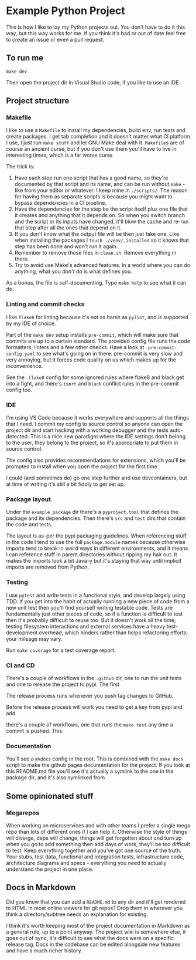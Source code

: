 # Example Python Project

This is how I like to lay my Python projects out. You don't have to do it
this way, but this way works for me. If you think it's bad or out of date
feel free to create an issue or even a pull request.

## To run me

    make dev

Then open the project dir in Visual Studio code, if you like to use an IDE.

## Project structure

### Makefile

I like to use a `Makefile` to install my dependencies, build env, run tests
and create packages. I get tab completion and it doesn't matter what CI
platform I use, I just run `make stuff` and let GNU Make deal with it.
`Makefile`s are of course an ancient curse, but if you don't use them you'll
have to live in interesting times, which is a far worse curse.

The trick is:

1. Have each step run one script that has a good name, so they're documented
   by that script and its name, and can be run without `make` - like from
   your editor or whatever. I keep mine in `./scripts/`. The reason for having
   them as separate scripts is because you might want to bypass dependencies
   in a CI pipeline.
2. Have the dependencies for the step be the script itself plus one file
   that it creates and anything that it depends on. So when you switch branch
   and the script or its inputs have changed, it'll blow the cache and re-run
   that step after all the ones that depend on it.
3. If you don't know what the output file will be then just fake one. Like
   when installing the packages I `touch ./venv/.installed` so it knows that
   step has been done and won't run it again.
4. Remember to remove those files in `clean.sh`. Remove everything in there.
5. Try to avoid use Make's advanced features. In a world where you can do
   anything, what you *don't* do is what defines you.

As a bonus, the file is self-documenting. Type `make help` to see what it can
do.

### Linting and commit checks

I like `flake8` for linting because it's not as harsh as `pylint`, and is
supported by my IDE of choice.

Part of the `make dev` setup installs `pre-commit`, which will make sure that
commits are up to a certain standard. The provided config file runs the code
formatters, linters and a few other checks. Have a look at
`.pre-commit-config.yaml` to see what's going on in there. pre-commit is very
slow and very annoying, but it forces code quality on us which makes up for the
inconvenience.

See the `.flake8` config for some ignored rules where flake8 and black get into
a fight, and there's `isort` and `black` conflict rules in the pre-commit
config too.

### IDE

I'm using VS Code because it works everywhere and supports all the things that
I need. I commit my config to source control so anyone can open the project dir
and start hacking with a working debugger and the tests auto-detected. This is
a nice new paradigm where the IDE settings don't belong to the user, they
belong to the project, so it's appropriate to put them in source control.

The config also provides recommendations for extensions, which you'll be
prompted to install when you open the project for the first time.

I could (and sometimes do) go one step further and use devcontainers, but at
time of writing it's still a bit fiddly to get set up.

### Package layout

Under the `example_package` dir there's a `pyproject.toml` that defines the
package and its dependencies. Then there's `src` and `test` dirs that contain
the code and tests.

The layout is as-per the pypi packaging guidelines. When referencing stuff in
the code I tend to use the full `package.module` names because otherwise imports
tend to break in weird ways in different environments, and it means I can
reference stuff in parent directories without ripping my hair out. It makes the
imports look a bit Java-y but it's staying that way until implicit imports are
removed from Python.

### Testing

I use `pytest` and write tests in a functional style, and develop largely using
TDD. If you get into the habit of actually running a new piece of code from a
new unit test then you'll find yourself writing testable code. Tests are
fundamentally just other pieces of code, so if a function is difficult to test
then it's probably difficult to reuse too. But it doesn't work all the time;
testing filesystem interactions and external services have a heavy
test-development overhead, which hinders rather than helps refactoring efforts;
your mileage may vary.

Run `make coverage` for a test coverage report.

### CI and CD

There's a couple of workflows in the `.github` dir, one to run the unit tests
and one to release the project to pypi. The first

The release process runs whenever you
push tag changes to GitHub.

Before the release process will work you
need to get a key from pypi and add

there's a couple of workflows, one that runs the
`make test` any time a commit is pushed. This

### Documentation

You'll see a `mkdocs` config in the root. This is combined with the `make docs`
script to make the github pages documentation for the project. If you look at
this README.md file you'll see it's actually a symlink to the one in the package
dir, and it's also symlinked from

## Some opinionated stuff

### Megarepos

When working on microservices and with other teams I prefer a single mega repo
than lots of different ones if I can help it. Otherwise the style of things
will diverge, deps will change, things will get forgotten about and turn up
when you go to add something then add days of work, they'll be too difficult to
test. Keep everything together and you've got one source of the truth. Your
stubs, test data, functional and integration tests, infrastructure code,
architecture diagrams and specs - everything you need to actually understand
the project in one place.

## Docs in Markdown

Did you know that you can add a `README.md` to any dir and it'll get rendered
to HTML in most online viewers for git repos? Drop them in wherever you think
a directory/subtree needs an explanation for existing.

I think it's worth keeping most of the project documentation in Markdown as a
general rule, up to a point anyway. The project wiki is somewhere else, it goes
out of sync, it's difficult to see what the docs were on a specific release
tag. Docs in the codebase can be edited alongside new features and have a much
richer history.

